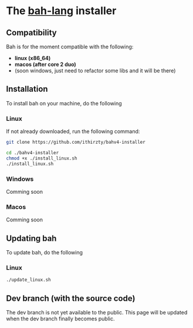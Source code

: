 # The [bah-lang](https://bah-lang.xyz) installer

## Compatibility

Bah is for the moment compatible with the following:
- **linux (x86_64)**
- **macos (after core 2 duo)**
- (soon windows, just need to refactor some libs and it will be there)

## Installation
To install bah on your machine, do the following

### Linux

If not already downloaded, run the following command:
```sh
git clone https://github.com/ithirzty/bahv4-installer
```

```sh
cd ./bahv4-installer
chmod +x ./install_linux.sh
./install_linux.sh
```

### Windows
Comming soon

### Macos
Comming soon

## Updating bah
To update bah, do the following

### Linux
```sh
./update_linux.sh
```

## Dev branch (with the source code)
The dev branch is not yet available to the public.
This page will be updated when the dev branch finally becomes public.
